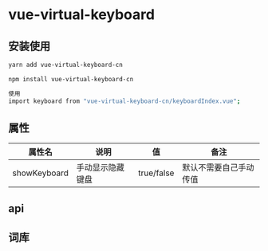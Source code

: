 # vue-virtual-keyboard

## 安装使用
```bash
yarn add vue-virtual-keyboard-cn

npm install vue-virtual-keyboard-cn

使用
import keyboard from "vue-virtual-keyboard-cn/keyboardIndex.vue";
```


## 属性
|  属性名   | 说明  | 值 | 备注 
|  ----  | ----  | ---- | ---- |
| showKeyboard  | 手动显示隐藏键盘 | true/false | 默认不需要自己手动传值

## api

## 词库


